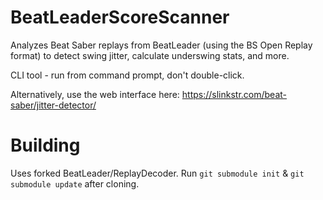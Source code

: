 # BeatLeaderScoreScanner

Analyzes Beat Saber replays from BeatLeader (using the BS Open Replay format) to detect swing jitter, calculate underswing stats, and more.

CLI tool - run from command prompt, don't double-click.

Alternatively, use the web interface here: https://slinkstr.com/beat-saber/jitter-detector/

# Building

Uses forked BeatLeader/ReplayDecoder. Run `git submodule init` & `git submodule update` after cloning.